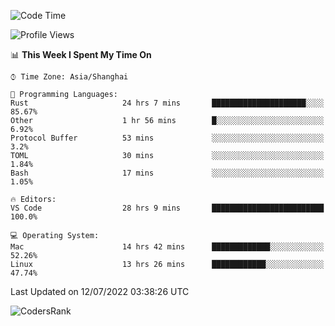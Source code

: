 <!--START_SECTION:waka-->
![Code Time](http://img.shields.io/badge/Code%20Time-1%2C486%20hrs%207%20mins-blue)

![Profile Views](http://img.shields.io/badge/Profile%20Views-12-blue)

📊 **This Week I Spent My Time On** 

```text
⌚︎ Time Zone: Asia/Shanghai

💬 Programming Languages: 
Rust                     24 hrs 7 mins       █████████████████████░░░░   85.67% 
Other                    1 hr 56 mins        █░░░░░░░░░░░░░░░░░░░░░░░░   6.92% 
Protocol Buffer          53 mins             ░░░░░░░░░░░░░░░░░░░░░░░░░   3.2% 
TOML                     30 mins             ░░░░░░░░░░░░░░░░░░░░░░░░░   1.84% 
Bash                     17 mins             ░░░░░░░░░░░░░░░░░░░░░░░░░   1.05%

🔥 Editors: 
VS Code                  28 hrs 9 mins       █████████████████████████   100.0%

💻 Operating System: 
Mac                      14 hrs 42 mins      █████████████░░░░░░░░░░░░   52.26% 
Linux                    13 hrs 26 mins      ████████████░░░░░░░░░░░░░   47.74%

```


 Last Updated on 12/07/2022 03:38:26 UTC
<!--END_SECTION:waka-->

![CodersRank](https://cr-skills-chart-widget.azurewebsites.net/api/api?username=BugenZhao&padding=16&tooltip=true&branding=false&sort-by-score=true&skills=Rust%2C%20Swift%2C%20C%2C%20TypeScript%2C%20Java%2C%20Go%2C%20Dart%2C%20C%2B%2B%2C%20Python%2C%20Assembly%2C%20Shell%2C%20Kotlin)
